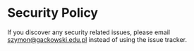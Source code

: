 # Security Policy

If you discover any security related issues, please email szymon@gackowski.edu.pl instead of using the issue tracker.
